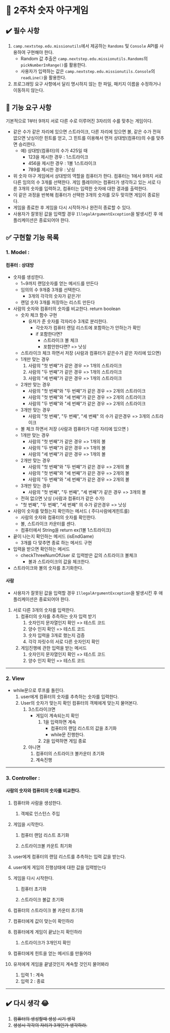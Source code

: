 # 🎈 2주차 숫자 야구게임



## :heavy_check_mark: 필수 사항

1. `camp.nextstep.edu.missionutils`에서 제공하는 `Randoms` 및 `Console` API를 사용하여 구현해야 한다.
   - Random 값 추출은 `camp.nextstep.edu.missionutils.Randoms`의 `pickNumberInRange()`를 활용한다.
   - 사용자가 입력하는 값은 `camp.nextstep.edu.missionutils.Console`의 `readLine()`을 활용한다.
2. 프로그래밍 요구 사항에서 달리 명시하지 않는 한 파일, 패키지 이름을 수정하거나 이동하지 않는다.

## 🚀 기능 요구 사항

기본적으로 1부터 9까지 서로 다른 수로 이루어진 3자리의 수를 맞추는 게임이다.

- 같은 수가 같은 자리에 있으면 스트라이크, 다른 자리에 있으면 볼, 같은 수가 전혀 없으면 낫싱이란 힌트를 얻고, 그 힌트를 이용해서 먼저 상대방(컴퓨터)의 수를 맞추면 승리한다.
  - 예) 상대방(컴퓨터)의 수가 425일 때
    - 123을 제시한 경우 : 1스트라이크
    - 456을 제시한 경우 : 1볼 1스트라이크
    - 789를 제시한 경우 : 낫싱
- 위 숫자 야구 게임에서 상대방의 역할을 컴퓨터가 한다. 컴퓨터는 1에서 9까지 서로 다른 임의의 수 3개를 선택한다. 게임 플레이어는 컴퓨터가 생각하고 있는 서로 다른 3개의 숫자를 입력하고, 컴퓨터는 입력한 숫자에 대한 결과를 출력한다.
- 이 같은 과정을 반복해 컴퓨터가 선택한 3개의 숫자를 모두 맞히면 게임이 종료된다.
- 게임을 종료한 후 게임을 다시 시작하거나 완전히 종료할 수 있다.
- 사용자가 잘못된 값을 입력할 경우 `IllegalArgumentException`을 발생시킨 후 애플리케이션은 종료되어야 한다.

## :white_check_mark: **구현할 기능 목록**

### 1. Model : 

#### 컴퓨터 : 상대방

- 숫자를 생성한다. 
  - 1~9까지 랜덤숫자를 얻는 메서드를 만든다
  - 임의의 수 9개중  3개를 선택한다.
    - 3개의 각각의 숫자가 같은가!
  - 랜덤 숫자 3개를 저장하는 리스트 만든다
- 사람의 숫자와 컴퓨터의 숫자를 비교한다. return boolean
  - 숫자 체크 함수 구현
    - 유저가 준 숫자를 각자리수 3개로 분리한다.
      - 각숫자가 컴퓨터 랜덤 리스트에 포함하는가 안하는가 확인
      - if 포함한다면?
        - 스트라이크 볼 체크
        - 포함안한다면? => 낫싱
  -   스트라이크 체크 하면서 저장 (사람과 컴퓨터가 같은수가 같은 자리에 있으면)
    - 1개만 맞는 경우
      1. 사람의 "첫 번째"가 같은 경우 => 1개의 스트라이크
      2. 사람의 "두 번째"가 같은 경우 => 1개의 스트라이크
      3. 사람의 "세 번째"가 같은 경우 => 1개의 스트라이크
    - 2개만 맞는 경우
      - 사람의 "첫 번째"와 "두 번째"가 같은 경우 => 2개의 스트라이크
      - 사람의 "첫 번째"와 "세 번째"가 같은 경우 => 2개의 스트라이크
      - 사람의 "두 번째"와 "세 번째"가 같은 경우 => 2개의 스트라이크
    - 3개만 맞는 경우
      - 사람의 "첫 번째", "두 번째", "세 번째" 의 수가 같은경우 => 3개의 스트라이크
  -  볼 체크 하면서 저장 (사람과 컴퓨터가 다른 자리에 있으면 )
    - 1개만 맞는 경우
      - 사람의 "첫 번째"가 같은 경우 => 1개의 볼
      - 사람의 "두 번째"가 같은 경우 => 1개의 볼
      - 사람의 "세 번째"가 같은 경우 => 1개의 볼
    - 2개만 맞는 경우
      - 사람의 "첫 번째"와 "두 번째"가 같은 경우 => 2개의 볼
      - 사람의 "첫 번째"와 "세 번째"가 같은 경우 => 2개의 볼
      - 사람의 "두 번째"와 "세 번째"가 같은 경우 => 2개의 볼
    - 3개만 맞는 경우
      - 사람의 "첫 번째", "두 번째", "세 번째"가 같은 경우 => 3개의 볼
  -  전혀 없으면 낫싱 (사람과 컴퓨터가 같은 수가)
    - "첫 번째", "두 번째", "세 번째" 의 수가 같은경우 => 낫싱
- 사람이 숫자를 맞췄는지 확인하는 메서드  ( 주다사람에게힌트를)
  - 사람의 숫자와 컴퓨터의 숫자를 확인한다.
  - 볼, 스트라이크 카운터를 센다.
  - 컴퓨터에서 String을 return ex(1볼 1스트라이크)
- 끝이 나는지 확인하는 메서드 (isEndGame)
  - 3개를 다 맞추면 종료 하는 메서드 구현
- 입력을 받으면 확인하는 메서드
  - checkThreeNumOfUser 로 입력받은 값의 스트라이크 볼체크
    - 볼과 스트라이크의 값을 체크한다.
- 스트라이크와 볼의 숫자를 초기화한다.


#### 사람

- 사용자가 잘못된 값을 입력할 경우 `IllegalArgumentException`을 발생시킨 후 애플리케이션은 종료되어야 한다.

1. 서로 다른 3개의 숫자를 입력한다. 
   1. 컴퓨터의 숫자를 추측하는 숫자 입력 받기
      1. 숫자인지 문자열인지 확인  => 테스트 코드
      2. 양수 인지 확인   => 테스트 코드
      3. 숫자 입력을 3개로 했는지 검증 
      4. 각각 자릿수의 서로 다른 숫자인지 확인
   2. 게임진행에 관한 입력을 받는 메서드
      1. 숫자인지 문자열인지 확인  => 테스트 코드
      2. 양수 인지 확인   => 테스트 코드

---

### 2. View

- while문으로 루프를 돌린다.
  1. user에게 컴퓨터의 숫자를 추측하는 숫자를 입력한다.
  2. User의 숫자가 맞는지 확인 컴퓨터의 객체에게 맞는지 물어본다.
     1. 3스트라이크면
        - 게임이 계속되는지 확인
          1. 1을 입력하면 계속
             - 컴퓨터의 랜덤 리스트의 값을 초기화
             - while문 진행한다.
          2. 2을 입력하면 게임 종료
     2. 아니면
        1. 컴퓨터의 스트라이크 볼카운터 초기화
        2. 계속진행


---

### 3. Controller : 

#### 사람의 숫자와 컴퓨터의 숫자를 비교한다.

1. 컴퓨터와 사람을 생성한다.
   1. 객체로 인스턴스 주입

2. 게임을 시작한다.
   1. 컴퓨터 랜덤 리스트 초기화

   2. 스트라이크볼 카운트 최기화

3. user에게 컴퓨터의 랜덤 리스트를 추측하는 입력 값을 받는다.
4. user에게 게임의 진행상태에 대한 값을 입력받는다
5. 게임을 다시 시작한다.
   1. 컴퓨터 초기화 

   2. 스트라이크 볼값 초기화

6. 컴퓨터의 스트라이크 볼 카운터 초기화 
7. 컴퓨터에게 값이 맞는이 확인하라
8. 컴퓨터에게 게임이 끝났는지 확인하라
   1. 스트라이크가 3개인지 확인

9. 컴퓨터에게 힌트을 얻는 메서드를 만들어라
10. 유저에게 게임을 끝낼것인지 계속할 것인지 물어봐라
    1. 입력 1 : 계속
    2. 입력 2 : 종료



---

## :heavy_check_mark: 다시 생각 😂

1. ~~컴퓨터의 생성할때 생성 시기 생각~~
2. ~~생성시 각각의 자리가 3개인가 생각하라.~~

